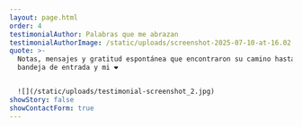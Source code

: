 ```yaml
---
layout: page.html
order: 4
testimonialAuthor: Palabras que me abrazan
testimonialAuthorImage: /static/uploads/screenshot-2025-07-10-at-16.02.53.png
quote: >-
  Notas, mensajes y gratitud espontánea que encontraron su camino hasta mi
  bandeja de entrada y mi ❤️


  ![](/static/uploads/testimonial-screenshot_2.jpg)
showStory: false
showContactForm: true
---
```


